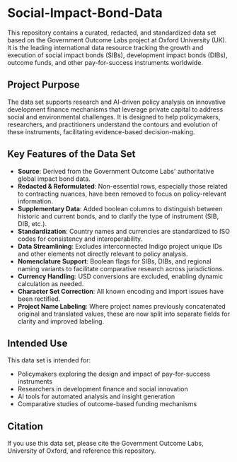 # Social-Impact-Bond-Data

This repository contains a curated, redacted, and standardized data set based on the Government Outcome Labs project at Oxford University (UK). It is the leading international data resource tracking the growth and execution of social impact bonds (SIBs), development impact bonds (DIBs), outcome funds, and other pay-for-success instruments worldwide.

## Project Purpose

The data set supports research and AI-driven policy analysis on innovative development finance mechanisms that leverage private capital to address social and environmental challenges. It is designed to help policymakers, researchers, and practitioners understand the contours and evolution of these instruments, facilitating evidence-based decision-making.

## Key Features of the Data Set

- **Source**: Derived from the Government Outcome Labs' authoritative global impact bond data.
- **Redacted & Reformulated**: Non-essential rows, especially those related to contracting nuances, have been removed to focus on policy-relevant information.
- **Supplementary Data**: Added boolean columns to distinguish between historic and current bonds, and to clarify the type of instrument (SIB, DIB, etc.).
- **Standardization**: Country names and currencies are standardized to ISO codes for consistency and interoperability.
- **Data Streamlining**: Excludes interconnected Indigo project unique IDs and other elements not directly relevant to policy analysis.
- **Nomenclature Support**: Boolean flags for SIBs, DIBs, and regional naming variants to facilitate comparative research across jurisdictions.
- **Currency Handling**: USD conversions are excluded, enabling dynamic calculation as needed.
- **Character Set Correction**: All known encoding and import issues have been rectified.
- **Project Name Labeling**: Where project names previously concatenated original and translated values, these are now split into separate fields for clarity and improved labeling.

## Intended Use

This data set is intended for:
- Policymakers exploring the design and impact of pay-for-success instruments
- Researchers in development finance and social innovation
- AI tools for automated analysis and insight generation
- Comparative studies of outcome-based funding mechanisms

## Citation

If you use this data set, please cite the Government Outcome Labs, University of Oxford, and reference this repository.